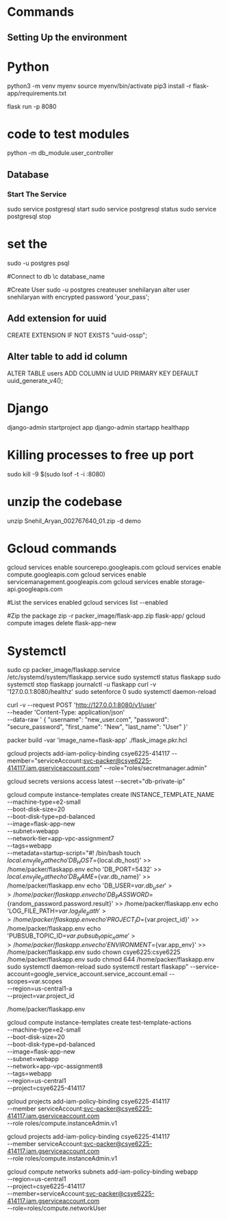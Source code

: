 # Commands 

## Setting Up the environment
# Python 
python3 -m venv myenv
source myenv/bin/activate
pip3 install -r flask-app/requirements.txt

flask run -p 8080

# code to test modules 
python -m db_module.user_controller

## Database
### Start The Service 
sudo service postgresql start
sudo service postgresql status
sudo service postgresql stop
# set the 
sudo -u postgres psql

#Connect to db
\c database_name

#Create User
sudo -u postgres createuser snehilaryan 
alter user snehilaryan with encrypted password 'your_pass';

## Add extension for uuid
CREATE EXTENSION IF NOT EXISTS "uuid-ossp";

## Alter table to add id column
ALTER TABLE users ADD COLUMN id UUID PRIMARY KEY DEFAULT uuid_generate_v4();

# Django
django-admin startproject app
django-admin startapp healthapp

# Killing processes to free up port
sudo kill -9 $(sudo lsof -t -i :8080)

# unzip the codebase 
unzip Snehil_Aryan_002767640_01.zip -d demo

# Gcloud commands 
gcloud services enable sourcerepo.googleapis.com
gcloud services enable compute.googleapis.com
gcloud services enable servicemanagement.googleapis.com
gcloud services enable storage-api.googleapis.com

#List the services enabled
gcloud services list --enabled

#Zip the package
zip -r packer_image/flask-app.zip flask-app/
gcloud compute images delete flask-app-new

# Systemctl

sudo cp packer_image/flaskapp.service /etc/systemd/system/flaskapp.service
sudo systemctl status flaskapp
sudo systemctl stop flaskapp
journalctl -u flaskapp
curl -v '127.0.0.1:8080/healthz'
sudo setenforce 0
sudo systemctl daemon-reload

curl -v --request POST 'http://127.0.0.1:8080/v1/user' \
--header 'Content-Type: application/json' \
--data-raw ' {
    "username": "new_user.com",
    "password": "secure_password",
    "first_name": "New",
    "last_name": "User"
}'

packer build -var 'image_name=flask-app' ./flask_image.pkr.hcl

gcloud projects add-iam-policy-binding csye6225-414117 --member="serviceAccount:svc-packer@csye6225-414117.iam.gserviceaccount.com" --role="roles/secretmanager.admin"

gcloud secrets versions access latest --secret="db-private-ip"



gcloud compute instance-templates create INSTANCE_TEMPLATE_NAME \
  --machine-type=e2-small \
  --boot-disk-size=20 \
  --boot-disk-type=pd-balanced \
  --image=flask-app-new \
  --subnet=webapp \
  --network-tier=app-vpc-assignment7 \
  --tags=webapp \
  --metadata=startup-script="#! /bin/bash
    touch ${local.env_file_path}
    echo 'DB_HOST=${local.db_host}' >> /home/packer/flaskapp.env
    echo 'DB_PORT=5432' >> ${local.env_file_path}
    echo 'DB_NAME=${var.db_name}' >> /home/packer/flaskapp.env
    echo 'DB_USER=${var.db_user}' >> /home/packer/flaskapp.env
    echo 'DB_PASSWORD=${random_password.password.result}' >> /home/packer/flaskapp.env
    echo 'LOG_FILE_PATH=${var.log_file_path}' >> /home/packer/flaskapp.env
    echo 'PROJECT_ID=${var.project_id}' >> /home/packer/flaskapp.env
    echo 'PUBSUB_TOPIC_ID=${var.pubsub_topic_name}' >> /home/packer/flaskapp.env
    echo 'ENVIRONMENT=${var.app_env}' >> /home/packer/flaskapp.env
    sudo chown csye6225:csye6225 /home/packer/flaskapp.env
    sudo chmod 644 /home/packer/flaskapp.env
    sudo systemctl daemon-reload
    sudo systemctl restart flaskapp"
  --service-account=google_service_account.service_account.email
  --scopes=var.scopes \
  --region=us-central1-a \
  --project=var.project_id

  /home/packer/flaskapp.env

gcloud compute instance-templates create test-template-actions \
  --machine-type=e2-small \
  --boot-disk-size=20 \
  --boot-disk-type=pd-balanced \
  --image=flask-app-new \
  --subnet=webapp \
  --network=app-vpc-assignment8 \
  --tags=webapp \
  --region=us-central1\
  --project=csye6225-414117

gcloud projects add-iam-policy-binding csye6225-414117 \
    --member serviceAccount:svc-packer@csye6225-414117.iam.gserviceaccount.com \
    --role roles/compute.instanceAdmin.v1

gcloud projects add-iam-policy-binding csye6225-414117 \
    --member serviceAccount:svc-packer@csye6225-414117.iam.gserviceaccount.com \
    --role roles/compute.instanceAdmin.v1

gcloud compute networks subnets add-iam-policy-binding webapp \
    --region=us-central1 \
    --project=csye6225-414117 \
    --member=serviceAccount:svc-packer@csye6225-414117.iam.gserviceaccount.com \
    --role=roles/compute.networkUser
